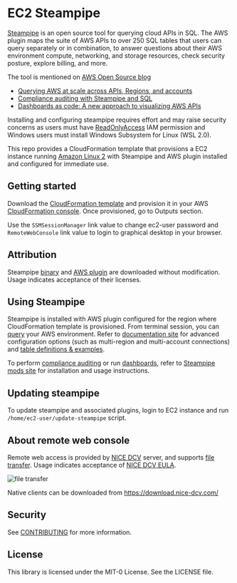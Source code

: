 # EC2 Steampipe
[Steampipe](https://steampipe.io/) is an open source tool for querying cloud APIs in SQL. The AWS plugin maps the suite of AWS APIs to over 250 SQL tables that users can query separately or in combination, to answer questions about their AWS environment compute, networking, and storage resources, check security posture, explore billing, and more.

The tool is mentioned on [AWS Open Source blog](https://aws.amazon.com/blogs/opensource/)
- [Querying AWS at scale across APIs, Regions, and accounts](https://aws.amazon.com/blogs/opensource/querying-aws-at-scale-across-apis-regions-and-accounts/)
- [Compliance auditing with Steampipe and SQL](https://aws.amazon.com/blogs/opensource/compliance-auditing-with-steampipe-and-sql/)
- [Dashboards as code: A new approach to visualizing AWS APIs](https://aws.amazon.com/blogs/opensource/dashboards-as-code-a-new-approach-to-visualizing-aws-apis/)

Installing and configuring steampipe requires effort and may raise security concerns as users must have [ReadOnlyAccess](https://docs.aws.amazon.com/aws-managed-policy/latest/reference/ReadOnlyAccess.html) IAM permission and Windows users must install Windows Subsystem for Linux (WSL 2.0).  


This repo provides a CloudFormation template that provisions a EC2 instance running [Amazon Linux 2](https://aws.amazon.com/amazon-linux-2/) with Steampipe and AWS plugin installed and configured for immediate use. 



## Getting started
Download the [CloudFormation template](ec2-steampipe.yaml) and provision it in your AWS [CloudFormation console](https://console.aws.amazon.com/cloudformation). 
Once provisioned, go to Outputs section.


Use the `SSMSessionManager` link value to change ec2-user password and `RemoteWebConsole` link value to login to graphical desktop in your browser. 

## Attribution
Steampipe [binary](https://steampipe.io/downloads) and [AWS plugin](https://hub.steampipe.io/plugins/turbot/aws) are downloaded without modification. Usage indicates acceptance of their licenses.


## Using Steampipe
Steampipe is installed with AWS plugin configured for the region where CloudFormation template is provisioned. From terminal session, you can [query](https://steampipe.io/docs/query/overview) your AWS environment. Refer to [documentation site](https://hub.steampipe.io/plugins/turbot/aws) for advanced configuration options (such as multi-region and multi-account connections) and [table definitions & examples](https://hub.steampipe.io/plugins/turbot/aws/tables). 

To perform [compliance auditing](https://aws.amazon.com/blogs/opensource/compliance-auditing-with-steampipe-and-sql/) or run [dashboards](https://aws.amazon.com/blogs/opensource/dashboards-as-code-a-new-approach-to-visualizing-aws-apis/), refer to [Steampipe mods site](https://hub.steampipe.io/mods?q=AWS) for installation and usage instructions.

## Updating steampipe
To update steampipe and associated plugins, login to EC2 instance and run `/home/ec2-user/update-steampipe` script. 


## About remote web console
Remote web access is provided by [NICE DCV](https://aws.amazon.com/hpc/dcv/) server, and supports [file transfer](https://docs.aws.amazon.com/dcv/latest/userguide/using-transfer-web.html). Usage indicates acceptance of [NICE DCV EULA](https://www.nice-dcv.com/eula.html).

![file transfer](https://docs.aws.amazon.com/images/dcv/latest/userguide/images/web-storage.png)

Native clients can be downloaded from https://download.nice-dcv.com/


## Security

See [CONTRIBUTING](CONTRIBUTING.md#security-issue-notifications) for more information.

## License

This library is licensed under the MIT-0 License. See the LICENSE file.
